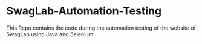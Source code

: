 # SwagLab-Automation-Testing
This Repo contains the code during the automation testing of the website of SwagLab using Java and Selenium

